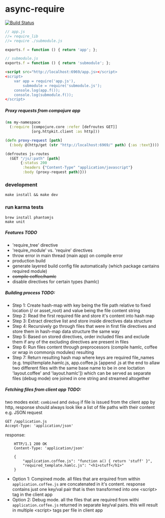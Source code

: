 async-require
=============
[![Build Status](https://travis-ci.org/dmitriiabramov/async-require.svg?branch=master)](https://travis-ci.org/dmitriiabramov/async-require)

```javascript
// app.js
//= require_lib
//= require ./submodule.js

exports.f = function () { return 'app'; };
```

```javascript
// submodule.js
exports.f = function () { return 'submodule'; };
```

```html
<script src="http://localhost:6969/app.js></script>
<script>
    var app = require('app.js'),
        submodule = require('submodule.js');
    console.log(app.f());
    console.log(submodule.f());
</script>
```

##### Proxy requests from compojure app
```clojure
(ns my-namespace
  (:require [compojure.core :refer [defroutes GET]]
            [org.httpkit.client :as http]))

(defn proxy-request [path]
  (:body @(http/get (str "http://localhost:6969/" path) {:as :text})))

(defroutes js-routes
  (GET "/js/:path" [path]
       {:status 200
        :headers {"Content-Type" "application/javascript"}
        :body (proxy-request path)}))
```


### development
```shell
make install && make dev
```

### run karma tests
```shell
brew install phantomjs
make unit
```

##### Features TODO
- 'require_tree' directive
- 'require_module' vs. 'require' directives
- throw error in main thread (main app) on compile error
- production build
- generate layered build config file automatically (which package cantains required module)
- ~~compile coffee/hamlc~~
- disable directives for certain types (hamlc)


##### Building process TODO:
- Step 1: Create hash-map with key being the file path relative to fixed location (/ or asset_root) and value being the file content string
- Step 2: Read the first required file and store it's content into hash map
- Step 3: Extract directive list and store inside directives data structure
- Step 4: Recursively go through files that were in first file directives and store them in hash-map data structure the same way
- Step 5: Based on stored directives, order included files and exclude them if any of the excluding directives are present in files
- Step 6: Run files content through preprocessors (compile hamlc, coffee or wrap in commonjs modules) resulting
- Step 7: Return resulting hash map where keys are required file_names (e.g. tmpl/template.hamlc.js, app.coffee.js [append .js at the end to allaw two different files with the same base name to be in one loctation 'layout.coffee' and 'layout.hamlc']) which can be served as separate files (debug mode) ore joined in one string and streamed altogether


##### Fetching files from client app TODO:
two modes exist: `combined` and `debug`
if file is issued from the client app by http, response should always look like a list of file paths with their content
e.g.
JSON request
```
GET /application.js
Accept-Type: 'application/json'
```

response:
```
    HTTP/1.1 200 OK
    Content-Type: 'application/json'

    {
        "application.coffee.js": "function a() { return 'stuff' }",
        "required_template.hamlc.js": "<h1>stuff</h1>"
    }
```

- Option 1: Compined mode. all files that are erquired from within `application.coffee.js` are concatenated in it's content. response contains just one key/val pair that is then transformed into one \<script> tag in the client app
- Option 2: Debug mode. all the files that are required from withi `application.coffee.js` returned in separate key/val pairs. this will result in multiple \<script> tags per file in client app
